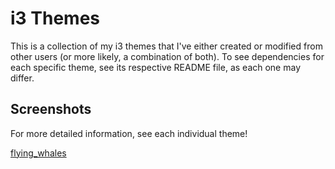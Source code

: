 # i3 Themes
This is a collection of my i3 themes that I've either created or modified from other users (or more likely, a combination of both). To see dependencies for each specific theme, see its respective README file, as each one may differ.


## Screenshots
For more detailed information, see each individual theme!

[flying_whales](https://raw.githubusercontent/Jfeatherstone/i3-themes/master/flying-whales/flying-whales_busy.png)
